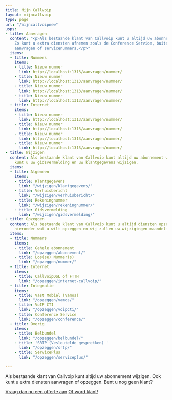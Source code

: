 ```yaml
---
title: Mijn Callvoip
layout: mijncallvoip
type: page
url: "/mijncallvoipnew"
usps:
- title: Aanvragen
  content: "<p>Als bestaande klant van Callvoip kunt u altijd uw abonnement uitbreiden.
    Zo kunt u extra diensten afnemen zoals de Conference Service, buitenlandse nummers
    aanvragen of servicenummers.</p>"
  items:
  - title: Nummers
    items:
    - title: Nieuw nummer
      link: http://localhost:1313/aanvragen/nummer/
    - title: Nieuw nummer
      link: http://localhost:1313/aanvragen/nummer/
    - title: Nieuw nummer
      link: http://localhost:1313/aanvragen/nummer/
    - title: Nieuw nummer
      link: http://localhost:1313/aanvragen/nummer/
  - title: Internet
    items:
    - title: Nieuw nummer
      link: http://localhost:1313/aanvragen/nummer/
    - title: Nieuw nummer
      link: http://localhost:1313/aanvragen/nummer/
    - title: Nieuw nummer
      link: http://localhost:1313/aanvragen/nummer/
    - title: Nieuw nummer
      link: http://localhost:1313/aanvragen/nummer/
- title: Wijzigen
  content: Als bestaande klant van Callvoip kunt altijd uw abonnement wijzigen. Zo
    kunt u uw gidsvermelding en uw klantgegevens wijzigen.
  items:
  - title: Algemeen
    items:
    - title: Klantgegevens
      link: "/wijzigen/klantgegevens/"
    - title: Verhuisbericht
      link: "/wijzigen/verhuisbericht/"
    - title: Rekeningnummer
      link: "/wijzigen/rekeningnummer/"
    - title: Gidsvermelding
      link: "/wijzigen/gidsvermelding/"
- title: Opzeggen
  content: Als bestaande klant van Callvoip kunt u altijd diensten opzeggen. Kies
    hieronder wat u wilt opzeggen en wij zullen uw wijzigingen maandelijks doorvoeren.
  items:
  - title: Nummers
    items:
    - title: Gehele abonnement
      link: "/opzeggen/abonnement/"
    - title: Los(se) Nummer(s)
      link: "/opzeggen/nummer/"
  - title: Internet
    items:
    - title: CallvoipDSL of FTTH
      link: "/opzeggen/internet-callvoip/"
  - title: Integratie
    items:
    - title: Vast Mobiel (Vamos)
      link: "/opzeggen/vamos/"
    - title: VoIP CTI
      link: "/opzeggen/voipcti/"
    - title: Conference Service
      link: "/opzeggen/conference/"
  - title: Overig
    items:
    - title: Belbundel
      link: "/opzeggen/belbundel/"
    - title: 'SRTP (Vesleutelde gesprekken) '
      link: "/opzeggen/srtp/"
    - title: ServicePlus
      link: "/opzeggen/serviceplus/"

---
```

Als bestaande klant van Callvoip kunt altijd uw abonnement wijzigen. Ook kunt u extra diensten aanvragen of opzeggen. Bent u nog geen klant?


<a href="/offerte/" class="button button-secondary">Vraag dan nu een offerte aan</a> <a href="https://www.callvoip.nl/download/callvoip/CallVoip_telefonie_aanvraagformulier.pdf" class="button">Of word klant!</a>